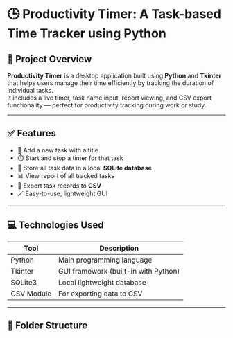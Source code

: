 # 🕒 Productivity Timer: A Task-based Time Tracker using Python

## 📌 Project Overview
**Productivity Timer** is a desktop application built using **Python** and **Tkinter** that helps users manage their time efficiently by tracking the duration of individual tasks.  
It includes a live timer, task name input, report viewing, and CSV export functionality — perfect for productivity tracking during work or study.

---

## ✅ Features
- 🎯 Add a new task with a title
- ⏱️ Start and stop a timer for that task
- 💾 Store all task data in a local **SQLite database**
- 📊 View report of all tracked tasks
- 📁 Export task records to **CSV**
- 🪄 Easy-to-use, lightweight GUI

---

## 💻 Technologies Used
| Tool          | Description                        |
|---------------|------------------------------------|
| Python        | Main programming language          |
| Tkinter       | GUI framework (built-in with Python) |
| SQLite3       | Local lightweight database         |
| CSV Module    | For exporting data to CSV          |

---

## 📂 Folder Structure
